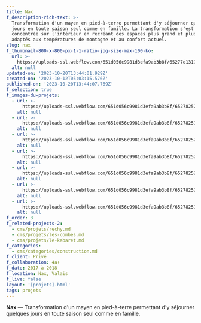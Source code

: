 ```yaml
---
title: Nax
f_description-rich-text: >-
  Transformation d'un mayen en pied-à-terre permettant d'y séjourner quelques
  jours en toute saison seul comme en famille. La transformation s'est
  concentrée sur l'intérieur en recréant des espaces plus grand et plus ouvert,
  adaptés aux températures de montagne et au confort actuel.
slug: nax
f_thumbnail-800-x-800-px-1-1-ratio-jpg-size-max-100-ko:
  url: >-
    https://uploads-ssl.webflow.com/651d056c9981d3efa9ab3b8f/65277e1319666fe579434891_613b2964eb2ba089a14a46d5_nax-thumb.jpeg
  alt: null
updated-on: '2023-10-20T13:44:01.929Z'
created-on: '2023-10-12T05:03:15.576Z'
published-on: '2023-10-20T13:44:07.769Z'
f_selection: true
f_images-du-projets:
  - url: >-
      https://uploads-ssl.webflow.com/651d056c9981d3efa9ab3b8f/652782522237331bcc00bb3a_01-Nax_situationsplan-optimized.jpg
    alt: null
  - url: >-
      https://uploads-ssl.webflow.com/651d056c9981d3efa9ab3b8f/652782512d2a8429f8d38a9f_2-Nax_EG-optimized.jpg
    alt: null
  - url: >-
      https://uploads-ssl.webflow.com/651d056c9981d3efa9ab3b8f/65278252b97ed4bafac6f534_3-Nax_OG-optimized.jpg
    alt: null
  - url: >-
      https://uploads-ssl.webflow.com/651d056c9981d3efa9ab3b8f/652782522d2a8429f8d38aec_4-Nax_OG-optimized.jpg
    alt: null
  - url: >-
      https://uploads-ssl.webflow.com/651d056c9981d3efa9ab3b8f/6527825219666fe57949062a_5-Nax_coupe-optimized.jpg
    alt: null
  - url: >-
      https://uploads-ssl.webflow.com/651d056c9981d3efa9ab3b8f/6527825286825e74666d83e4_nax-chantier-01-optimized.jpg
    alt: null
  - url: >-
      https://uploads-ssl.webflow.com/651d056c9981d3efa9ab3b8f/6527825186825e74666d83ae_nax-chantier-02-optimized.jpg
    alt: null
f_order: 3
f_related-projects-2:
  - cms/projets/rechy.md
  - cms/projets/les-combes.md
  - cms/projets/le-kabaret.md
f_categories:
  - cms/categories/construction.md
f_client: Privé
f_collaboration: 4a+
f_date: 2017 à 2018
f_location: Nax, Valais
f_live: false
layout: '[projets].html'
tags: projets
---
```


**Nax** — Transformation d'un mayen en pied-à-terre permettant d'y séjourner quelques jours en toute saison seul comme en famille.
